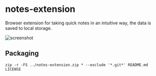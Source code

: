 # notes-extension

Browser extension for taking quick notes in an intuitive way, the data is saved to local storage.

![screenshot](http://backdaniel.com/img/screenshot/notes-extension.png)

## Packaging

`zip -r -FS ../notes-extension.zip * --exclude '*.git*' README.md LICENSE`
